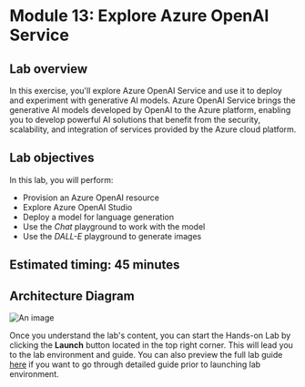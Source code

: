 # Module 13: Explore Azure OpenAI Service

## Lab overview

In this exercise, you'll explore Azure OpenAI Service and use it to deploy and experiment with generative AI models.
Azure OpenAI Service brings the generative AI models developed by OpenAI to the Azure platform, enabling you to develop powerful AI solutions that benefit from the security, scalability, and integration of services provided by the Azure cloud platform.

## Lab objectives

In this lab, you will perform:
- Provision an Azure OpenAI resource
- Explore Azure OpenAI Studio
- Deploy a model for language generation
- Use the *Chat* playground to work with the model
- Use the *DALL-E* playground to generate images

## Estimated timing: 45 minutes

## Architecture Diagram

![An image](media/Thirteen.PNG)

Once you understand the lab's content, you can start the Hands-on Lab by clicking the **Launch** button located in the top right corner. This will lead you to the lab environment and guide. You can also preview the full lab guide [here](https://experience.cloudlabs.ai/#/labguidepreview/956f6d72-90c1-4a06-baf6-d7eec00c1dd2)
if you want to go through detailed guide prior to launching lab environment.  
